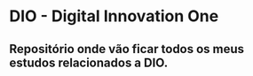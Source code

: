 # DIO - Digital Innovation One

## Repositório onde  vão ficar todos os meus estudos relacionados a DIO.